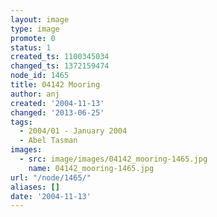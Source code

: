 ```yaml
---
layout: image
type: image
promote: 0
status: 1
created_ts: 1100345034
changed_ts: 1372159474
node_id: 1465
title: 04142 Mooring
author: anj
created: '2004-11-13'
changed: '2013-06-25'
tags:
  - 2004/01 - January 2004
  - Abel Tasman
images:
  - src: image/images/04142_mooring-1465.jpg
    name: 04142_mooring-1465.jpg
url: "/node/1465/"
aliases: []
date: '2004-11-13'
---
```


